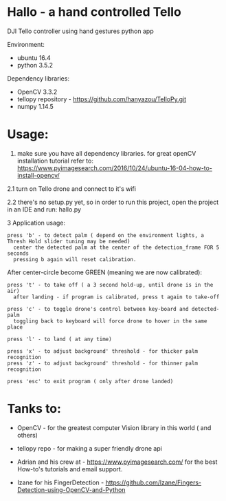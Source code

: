 # Hallo - a hand controlled Tello
DJI Tello controller using hand gestures python app


Environment:
* ubuntu 16.4
* python 3.5.2

Dependency libraries:
* OpenCV 3.3.2
* tellopy repository - https://github.com/hanyazou/TelloPy.git
* numpy 1.14.5

# Usage:

1. make sure you have all dependency libraries.
  for great openCV installation tutorial refer to:
  https://www.pyimagesearch.com/2016/10/24/ubuntu-16-04-how-to-install-opencv/

2.1 turn on Tello drone and connect to it's wifi

2.2 there's no setup.py yet, so in order to run this project, open the project in an IDE and run: hallo.py

3
  Application usage:
   
    press 'b' - to detect palm ( depend on the environment lights, a Thresh Hold slider tuning may be needed)
      center the detected palm at the center of the detection_frame FOR 5 seconds 
      pressing b again will reset calibration.
    
  After center-circle become GREEN (meaning we are now calibrated):
  
    press 't' - to take off ( a 3 second hold-up, until drone is in the air)
      after landing - if program is calibrated, press t again to take-off
      
    press 'c' - to toggle drone's control between key-board and detected-palm
      toggling back to keyboard will force drone to hover in the same place
      
    press 'l' - to land ( at any time)

    press 'x' - to adjust background' threshold - for thicker palm recognition
    press 'z' - to adjust background' threshold - for thinner palm recognition
  
    press 'esc' to exit program ( only after drone landed)
    

# Tanks to:
* OpenCV - for the greatest computer Vision library in this world ( and others)

* tellopy repo - for making a super friendly drone api

* Adrian and his crew at - https://www.pyimagesearch.com/ for the best How-to's tutorials
  and email support.
  
* Izane for his FingerDetection - https://github.com/lzane/Fingers-Detection-using-OpenCV-and-Python
